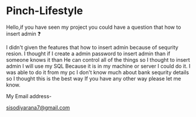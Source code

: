 # Pinch-Lifestyle

Hello,if you have seen my project you could have a question that 
how to insert admin ❓

I didn't given the features that how to insert admin because of sequrity resion.
I thought if I create a admin password to insert admin than if someone knows it than
He can control all of the things so I thought to insert admin I will use my SQL
Because it is in my machine or server I could do it.
I was able to do it from my pc 
I don't know much about bank sequrity details so I thought this is the best way
If you have any other way please let me know.

My Email address-

sisodiyarana7@gmail.com
